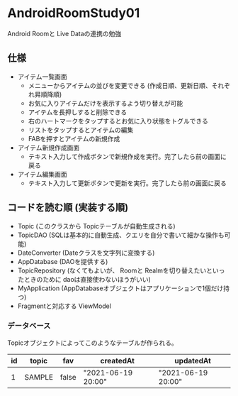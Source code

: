 # AndroidRoomStudy01

Android Roomと Live Dataの連携の勉強

## 仕様

* アイテム一覧画面
  * メニューからアイテムの並びを変更できる (作成日順、更新日順、それぞれ昇順降順)
  * お気に入りアイテムだけを表示するよう切り替えが可能
  * アイテムを長押しすると削除できる
  * 右のハートマークをタップするとお気に入り状態をトグルできる
  * リストをタップするとアイテムの編集
  * FABを押すとアイテムの新規作成
* アイテム新規作成画面
  * テキスト入力して作成ボタンで新規作成を実行。完了したら前の画面に戻る
* アイテム編集画面
  * テキスト入力して更新ボタンで更新を実行。完了したら前の画面に戻る



## コードを読む順 (実装する順)

* Topic (このクラスから Topicテーブルが自動生成される)
* TopicDAO (SQLは基本的に自動生成、クエリを自分で書いて細かな操作も可能)
* DateConverter (Dateクラスを文字列に変換する)
* AppDatabase (DAOを提供する)
* TopicRepository (なくてもよいが、 Roomと Realmを切り替えたいといったときのために daoは直接使わないほうがいい)
* MyApplication (AppDatabaseオブジェクトはアプリケーションで1個だけ持つ)
* Fragmentと対応する ViewModel

### データベース

Topicオブジェクトによってこのようなテーブルが作られる。

| id | topic | fav | createdAt | updatedAt |
|----|-------|-----|-----------|-----------|
| 1 | SAMPLE | false | "2021-06-19 20:00" | "2021-06-19 20:00" |
